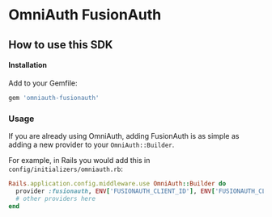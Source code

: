 # OmniAuth FusionAuth

## How to use this SDK

#### Installation

Add to your Gemfile:

```ruby
gem 'omniauth-fusionauth'
```

### Usage

If you are already using OmniAuth, adding FusionAuth is as simple as adding a new provider to your `OmniAuth::Builder`.

For example, in Rails you would add this in `config/initializers/omniauth.rb`:

```ruby
Rails.application.config.middleware.use OmniAuth::Builder do
  provider :fusionauth, ENV['FUSIONAUTH_CLIENT_ID'], ENV['FUSIONAUTH_CLIENT_SECRET'], {scope: 'openid' }
  # other providers here
end

